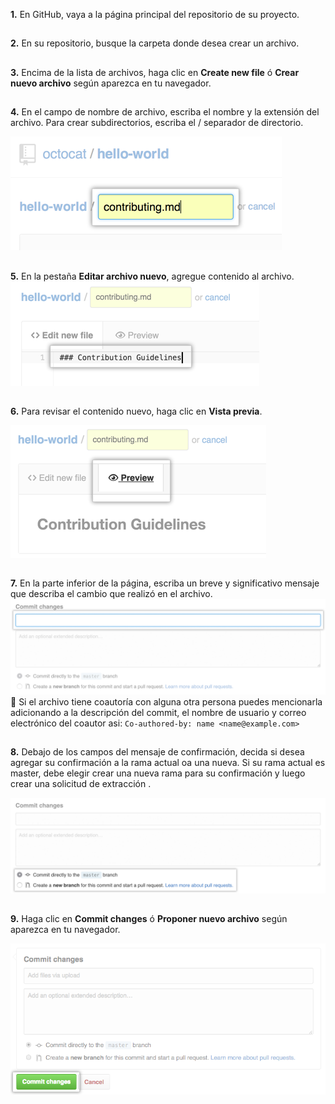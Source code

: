 __1.__ En GitHub, vaya a la página principal del repositorio de su proyecto.
## 

__2.__ En su repositorio, busque la carpeta donde desea crear un archivo.
## 

__3.__ Encima de la lista de archivos, haga clic en **Create new file** ó **Crear nuevo archivo** según aparezca en tu navegador.
## 

__4.__ En el campo de nombre de archivo, escriba el nombre y la extensión del archivo. Para crear subdirectorios, escriba el / separador de directorio.

![new-file-name](../imgs/new-file-name.png)
## 

**5.** En la pestaña **Editar archivo nuevo**, agregue contenido al archivo.
![new-file-content](../imgs/new-file-content.png)
## 

__6.__ Para revisar el contenido nuevo, haga clic en **Vista previa**.

![new-file-preview](../imgs/new-file-preview.png)
## 

__7.__ En la parte inferior de la página, escriba un breve y significativo mensaje que describa el cambio que realizó en el archivo.
![write-commit-message-quick-pull.png](../imgs/write-commit-message-quick-pull.png)
:memo: Si el archivo tiene coautoría con alguna otra persona puedes mencionarla adicionando a la descripción del commit, el nombre de usuario y correo electrónico del coautor asi: ```Co-authored-by: name <name@example.com>```
## 

__8.__ Debajo de los campos del mensaje de confirmación, decida si desea agregar su confirmación a la rama actual oa una nueva. Si su rama actual es master, debe elegir crear una nueva rama para su confirmación y luego crear una solicitud de extracción .

![choose-commit-branch](../imgs/choose-commit-branch.png)
## 

__9.__ Haga clic en **Commit changes** ó **Proponer nuevo archivo** según aparezca en tu navegador.

![commit-changes-button](../imgs/commit-changes-button.png)
## 
